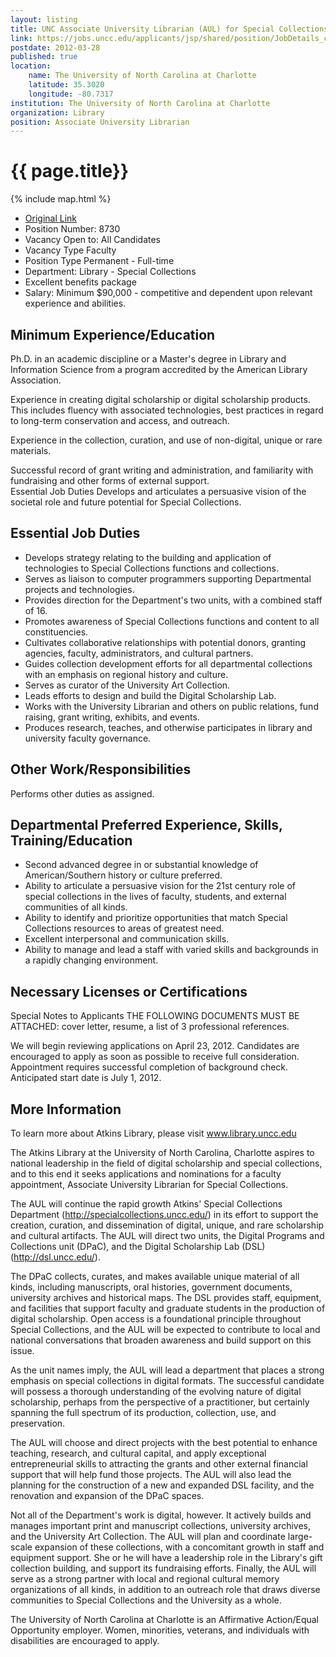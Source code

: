 ```yaml
---
layout: listing
title: UNC Associate University Librarian (AUL) for Special Collections
link: https://jobs.uncc.edu/applicants/jsp/shared/position/JobDetails_css.jsp?postingId=265954
postdate: 2012-03-28
published: true
location:
    name: The University of North Carolina at Charlotte
    latitude: 35.3020
    longitude: -80.7317
institution: The University of North Carolina at Charlotte
organization: Library
position: Associate University Librarian
---
```


# {{ page.title}}

{% include map.html %}


*  [Original Link](https://jobs.uncc.edu/applicants/jsp/shared/position/JobDetails_css.jsp?postingId=265954)
* Position Number: 8730
* Vacancy Open to: All Candidates
* Vacancy Type Faculty
* Position Type Permanent - Full-time
* Department: Library - Special Collections
* Excellent benefits package 
* Salary: Minimum $90,000 - competitive and dependent upon relevant experience and abilities. 

## Minimum Experience/Education
Ph.D. in an academic discipline or a Master's degree in Library and Information Science from a program accredited by the American Library Association. 

Experience in creating digital scholarship or digital scholarship products. This includes fluency with associated technologies, best practices in regard to long-term conservation and access, and outreach. 

Experience in the collection, curation, and use of non-digital, unique or rare materials. 

Successful record of grant writing and administration, and familiarity with fundraising and other forms of external support.  
Essential Job Duties Develops and articulates a persuasive vision of the societal role and future potential for Special Collections. 

## Essential Job Duties
* Develops strategy relating to the building and application of technologies to Special Collections functions and collections. 
* Serves as liaison to computer programmers supporting Departmental projects and technologies. 
* Provides direction for the Department's two units, with a combined staff of 16. 
* Promotes awareness of Special Collections functions and content to all constituencies. 
* Cultivates collaborative relationships with potential donors, granting agencies, faculty, administrators, and cultural partners. 
* Guides collection development efforts for all departmental collections with an emphasis on regional history and culture. 
* Serves as curator of the University Art Collection. 
* Leads efforts to design and build the Digital Scholarship Lab. 
* Works with the University Librarian and others on public relations, fund raising, grant writing, exhibits, and events. 
* Produces research, teaches, and otherwise participates in library and university faculty governance.  

## Other Work/Responsibilities
Performs other duties as assigned.

## Departmental Preferred Experience, Skills, Training/Education
* Second advanced degree in or substantial knowledge of American/Southern history or culture preferred. 
* Ability to articulate a persuasive vision for the 21st century role of special collections in the lives of faculty, students, and external communities of all kinds. 
* Ability to identify and prioritize opportunities that match Special Collections resources to areas of greatest need. 
* Excellent interpersonal and communication skills. 
* Ability to manage and lead a staff with varied skills and backgrounds in a rapidly changing environment.  

## Necessary Licenses or Certifications
Special Notes to Applicants THE FOLLOWING DOCUMENTS MUST BE ATTACHED: cover letter, resume, a list of 3 professional references. 

We will begin reviewing applications on April 23, 2012. Candidates are encouraged to apply as soon as possible to receive full consideration. Appointment requires successful completion of background check. Anticipated start date is July 1, 2012. 

## More Information
To learn more about Atkins Library, please visit www.library.uncc.edu 

The Atkins Library at the University of North Carolina, Charlotte aspires to national leadership in the field of digital scholarship and special collections, and to this end it seeks applications and nominations for a faculty appointment, Associate University Librarian for Special Collections. 

The AUL will continue the rapid growth Atkins' Special Collections Department (http://specialcollections.uncc.edu/) in its effort to support the creation, curation, and dissemination of digital, unique, and rare scholarship and cultural artifacts. The AUL will direct two units, the Digital Programs and Collections unit (DPaC), and the Digital Scholarship Lab (DSL) (http://dsl.uncc.edu/). 

The DPaC collects, curates, and makes available unique material of all kinds, including manuscripts, oral histories, government documents, university archives and historical maps. The DSL provides staff, equipment, and facilities that support faculty and graduate students in the production of digital scholarship. Open access is a foundational principle throughout Special Collections, and the AUL will be expected to contribute to local and national conversations that broaden awareness and build support on this issue. 

As the unit names imply, the AUL will lead a department that places a strong emphasis on special collections in digital formats. The successful candidate will possess a thorough understanding of the evolving nature of digital scholarship, perhaps from the perspective of a practitioner, but certainly spanning the full spectrum of its production, collection, use, and preservation. 

The AUL will choose and direct projects with the best potential to enhance teaching, research, and cultural capital, and apply exceptional entrepreneurial skills to attracting the grants and other external financial support that will help fund those projects. The AUL will also lead the planning for the construction of a new and expanded DSL facility, and the renovation and expansion of the DPaC spaces. 

Not all of the Department's work is digital, however. It actively builds and manages important print and manuscript collections, university archives, and the University Art Collection. The AUL will plan and coordinate large-scale expansion of these collections, with a concomitant growth in staff and equipment support. She or he will have a leadership role in the Library's gift collection building, and support its fundraising efforts. Finally, the AUL will serve as a strong partner with local and regional cultural memory organizations of all kinds, in addition to an outreach role that draws diverse communities to Special Collections and the University as a whole.  

The University of North Carolina at Charlotte is an Affirmative Action/Equal Opportunity employer.
Women, minorities, veterans, and individuals with disabilities are encouraged to apply.
